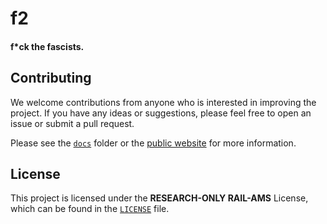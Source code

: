 # f2

#### __f*ck the fascists.__

## Contributing

We welcome contributions from anyone who is interested in improving the project. If you have any ideas or suggestions, please feel free to open an issue or submit a pull request.

Please see the [`docs`](./docs) folder or the [public website](https://f2.pub/docs) for more information.

## License

This project is licensed under the **RESEARCH-ONLY RAIL-AMS** License, which can be found in the [`LICENSE`](./LICENSE) file.
